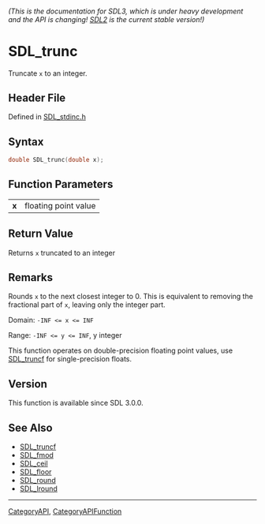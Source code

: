 ###### (This is the documentation for SDL3, which is under heavy development and the API is changing! [SDL2](https://wiki.libsdl.org/SDL2/) is the current stable version!)
# SDL_trunc

Truncate `x` to an integer.

## Header File

Defined in [SDL_stdinc.h](https://github.com/libsdl-org/SDL/blob/main/include/SDL3/SDL_stdinc.h)

## Syntax

```c
double SDL_trunc(double x);

```

## Function Parameters

|           |                      |
| --------- | -------------------- |
| **x**     | floating point value |

## Return Value

Returns `x` truncated to an integer

## Remarks

Rounds `x` to the next closest integer to 0. This is equivalent to removing
the fractional part of `x`, leaving only the integer part.

Domain: `-INF <= x <= INF`

Range: `-INF <= y <= INF`, y integer

This function operates on double-precision floating point values, use
[SDL_truncf](SDL_truncf) for single-precision floats.

## Version

This function is available since SDL 3.0.0.

## See Also

* [SDL_truncf](SDL_truncf)
* [SDL_fmod](SDL_fmod)
* [SDL_ceil](SDL_ceil)
* [SDL_floor](SDL_floor)
* [SDL_round](SDL_round)
* [SDL_lround](SDL_lround)

----
[CategoryAPI](CategoryAPI), [CategoryAPIFunction](CategoryAPIFunction)

